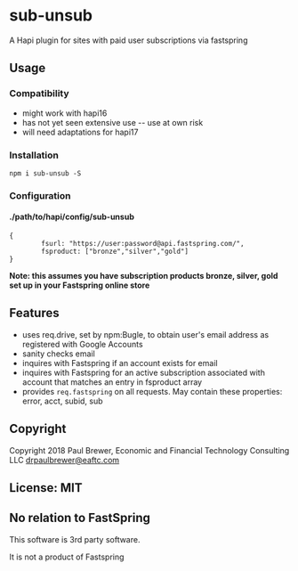 # sub-unsub

A Hapi plugin for sites with paid user subscriptions via fastspring

## Usage

### Compatibility
* might work with hapi16
* has not yet seen extensive use -- use at own risk
* will need adaptations for hapi17

### Installation

    npm i sub-unsub -S

### Configuration

#### ./path/to/hapi/config/sub-unsub

    {
		    fsurl: "https://user:password@api.fastspring.com/",
		    fsproduct: ["bronze","silver","gold"]
    }


**Note: this assumes you have subscription products bronze, silver, gold set up in your Fastspring online store**

## Features
* uses req.drive, set by npm:Bugle, to obtain user's email address as registered with Google Accounts
* sanity checks email
* inquires with Fastspring if an account exists for email
* inquires with Fastspring for an active subscription associated with account that matches an entry in fsproduct array
* provides `req.fastspring` on all requests. May contain these properties: error, acct, subid, sub

## Copyright

Copyright 2018 Paul Brewer, Economic and Financial Technology Consulting LLC <drpaulbrewer@eaftc.com>

## License: MIT

## No relation to FastSpring

This software is 3rd party software.

It is not a product of Fastspring
